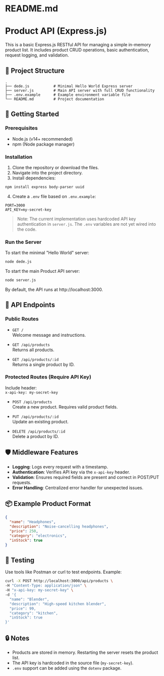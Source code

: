 # README.md

# Product API (Express.js)

This is a basic Express.js RESTful API for managing a simple in-memory product list. It includes product CRUD operations, basic authentication, request logging, and validation.

## 📁 Project Structure

```
.
├── dede.js           # Minimal Hello World Express server
├── server.js         # Main API server with full CRUD functionality
├── .env.example      # Example environment variable file
└── README.md         # Project documentation
```

## 🚀 Getting Started

### Prerequisites

- Node.js (v14+ recommended)
- npm (Node package manager)

### Installation

1. Clone the repository or download the files.
2. Navigate into the project directory.
3. Install dependencies:

```bash
npm install express body-parser uuid
```

4. Create a `.env` file based on `.env.example`:

```env
PORT=3000
API_KEY=my-secret-key
```

> Note: The current implementation uses hardcoded API key authentication in `server.js`. The `.env` variables are not yet wired into the code.

### Run the Server

To start the minimal "Hello World" server:

```bash
node dede.js
```

To start the main Product API server:

```bash
node server.js
```

By default, the API runs at http://localhost:3000.

## 📡 API Endpoints

### Public Routes

- `GET /`  
  Welcome message and instructions.

- `GET /api/products`  
  Returns all products.

- `GET /api/products/:id`  
  Returns a single product by ID.

### Protected Routes (Require API Key)

Include header:  
`x-api-key: my-secret-key`

- `POST /api/products`  
  Create a new product. Requires valid product fields.

- `PUT /api/products/:id`  
  Update an existing product.

- `DELETE /api/products/:id`  
  Delete a product by ID.

## 🛡 Middleware Features

- **Logging**: Logs every request with a timestamp.
- **Authentication**: Verifies API key via the `x-api-key` header.
- **Validation**: Ensures required fields are present and correct in POST/PUT requests.
- **Error Handling**: Centralized error handler for unexpected issues.

## 📦 Example Product Format

```json
{
  "name": "Headphones",
  "description": "Noise-cancelling headphones",
  "price": 250,
  "category": "electronics",
  "inStock": true
}
```

## 🧪 Testing

Use tools like Postman or curl to test endpoints. Example:

```bash
curl -X POST http://localhost:3000/api/products \
-H "Content-Type: application/json" \
-H "x-api-key: my-secret-key" \
-d '{
  "name": "Blender",
  "description": "High-speed kitchen blender",
  "price": 99,
  "category": "kitchen",
  "inStock": true
}'
```

## 🔒 Notes

- Products are stored in memory. Restarting the server resets the product list.
- The API key is hardcoded in the source file (`my-secret-key`).
- `.env` support can be added using the `dotenv` package.
